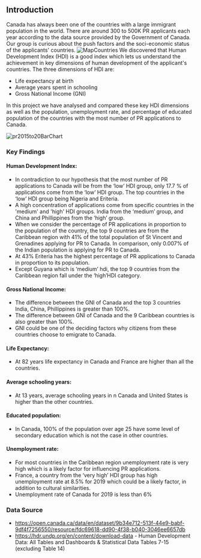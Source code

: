 ## Introduction

Canada has always been one of the countries with a large immigrant population in the world. There are around 300 to 500K PR applicants each year 
according to the data source provided by the Government of Canada. Our group is curious about the push factors and the soci-economic status of the applicants'
countries.
![MapCountries](https://user-images.githubusercontent.com/58715002/184694859-88442b30-69d2-44f8-87ad-e8e7a568e206.png)
We discovered that Human Development Index (HDI) is a good index which lets us understand the achievement in key dimensions of human development
of the applicant's countries. The three dimensions of HDI are: 
- Life expectancy at birth 
- Average years spent in schooling 
- Gross National Income (GNI)

In this project we have analysed and compared these key HDI dimensions as well as the population, unemployment rate, and percentage of educated population of the countries with the most number of PR applications to Canada.

![pr2015to20BarChart](https://user-images.githubusercontent.com/58715002/184933861-6b305f40-f113-40e0-9c69-fe3cdea35311.png)

### Key Findings

#### Human Development Index:
- In contradiction to our hypothesis that the most number of PR applications to Canada will be from the ‘low’ HDI group, only 17.7 % of applications come from the ‘low’ HDI group. The top countries in the ‘low’ HDI group being Nigeria and Eriteria.
- A high concentration of applications come from specific countries in the 'medium' and 'high' HDI groups. India from the ‘medium’ group, and China and Phillippines from the ‘high’ group.
- When we consider the percentage of PR applications in proportion to the population of the country, the top 9 countries are from the Caribbean region with 41% of the total population of St Vincent and Grenadines applying for PR to Canada. In comparison, only 0.007% of the Indian population is applying for PR to Canada.
- At 43% Eriteria has the highest percentage of PR applications to Canada in proportion to its population.
- Except Guyana which is ‘medium’ hdi, the top 9 countries from the Caribbean region fall under the ‘high’HDI category.

#### Gross National Income:
- The difference between the GNI of Canada and the top 3 countries India, China, Phillippines is greater than 100%.
- The difference between GNI of Canada and the 9 Caribbean countries is also greater than 100%.
- GNI could be one of the deciding factors why citizens from these countries choose to emigrate to Canada.

#### Life Expectancy:
- At 82 years life expectancy in Canada and France are higher than all the countries.

#### Average schooling years:
- At 13 years, average schooling years in n Canada and United States is higher than the other countries.

#### Educated population:
- In Canada, 100% of the population over age 25 have some level of secondary education which is not the case in other countries.

#### Unemployment rate:
- For most countries in the Caribbean region unemployment rate is very high which is a likely factor for influencing PR applications.
- France, a country from the ‘very high’ HDI group has high unemployment rate at 8.5% for 2019 which could be a likely factor, in addition to cultural similarities.
- Unemployment rate of Canada for 2019 is less than 6%

### Data Source

- https://open.canada.ca/data/en/dataset/9b34e712-513f-44e9-babf-9df4f7256550/resource/fdc69618-dd90-4f38-b040-3046ee6657db
- https://hdr.undp.org/en/content/download-data - Human Development Data: All Tables and Dashboards & Statistical Data Tables 7-15 (excluding Table 14)




